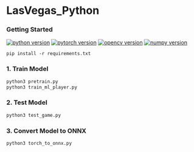 # LasVegas_Python


### Getting Started
[![python version](https://img.shields.io/badge/python-3.6-black)](https://www.python.org/)
[![pytorch version](https://img.shields.io/badge/PyTorch-1.4.0-red)](https://pytorch.org/)
[![opencv version](https://img.shields.io/badge/opencv-4.1.1-green)](https://opencv.org/)
[![numpy version](https://img.shields.io/badge/numpy-1.17.4-blue)](https://numpy.org/)
```
pip install -r requirements.txt
```
### 1. Train Model
```sh
python3 pretrain.py
python3 train_ml_player.py
```
### 2. Test Model
```sh
python3 test_game.py
```
### 3. Convert Model to ONNX
```sh
python3 torch_to_onnx.py
```